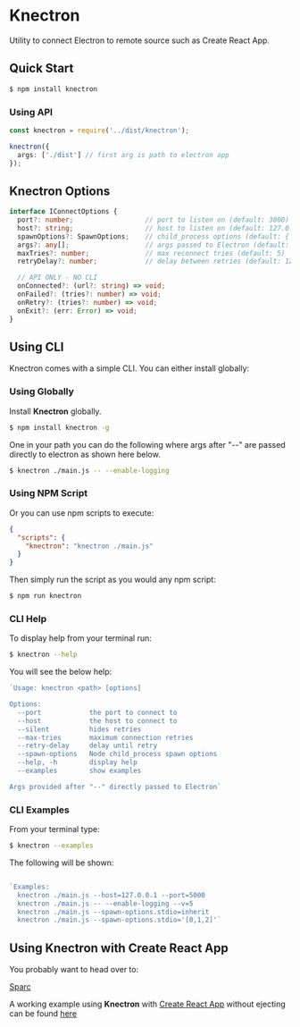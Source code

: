 # Knectron

Utility to connect Electron to remote source such as Create React App.

## Quick Start

```sh
$ npm install knectron
```

### Using API

```ts
const knectron = require('../dist/knectron');

knectron({
  args: ['./dist'] // first arg is path to electron app
});
```

## Knectron Options

```ts
interface IConnectOptions {
  port?: number;                  // port to listen on (default: 3000)
  host?: string;                  // host to listen on (default: 127.0.0.1)
  spawnOptions?: SpawnOptions;    // child_process options (default: { stdio: pipe })
  args?: any[];                   // args passed to Electron (default: './dist')
  maxTries?: number;              // max reconnect tries (default: 5)
  retryDelay?: number;            // delay between retries (default: 1200)

  // API ONLY - NO CLI
  onConnected?: (url?: string) => void;
  onFailed?: (tries?: number) => void;
  onRetry?: (tries?: number) => void;
  onExit?: (err: Error) => void;
}
```

## Using CLI

Knectron comes with a simple CLI. You can either install globally:

### Using Globally

Install **Knectron** globally.

```sh
$ npm install knectron -g
```

One in your path you can do the following where args after "--" are passed directly to electron as shown here below.

```sh
$ knectron ./main.js -- --enable-logging
```

### Using NPM Script

Or you can use npm scripts to execute:

```json
{
  "scripts": {
    "knectron": "knectron ./main.js"
  }
}
```

Then simply run the script as you would any npm script:

```sh
$ npm run knectron
```

### CLI Help

To display help from your terminal run:

```sh
$ knectron --help
```

You will see the below help:

```js
`Usage: knectron <path> [options]

Options:
  --port            the port to connect to
  --host            the host to connect to
  --silent          hides retries
  --max-tries       maximum connection retries
  --retry-delay     delay until retry
  --spawn-options   Node child_process spawn options
  --help, -h        display help
  --examples        show examples

Args provided after "--" directly passed to Electron`

```

### CLI Examples

From your terminal type:

```sh
$ knectron --examples
```

The following will be shown:

```js

`Examples:
  knectron ./main.js --host=127.0.0.1 --port=5000
  knectron ./main.js -- --enable-logging --v=5
  knectron ./main.js --spawn-options.stdio=inherit
  knectron ./main.js --spawn-options.stdio='[0,1,2]'`

```

## Using Knectron with Create React App

You probably want to head over to:

[Sparc](https://github.com/blujedis/sparc)

A working example using **Knectron** with [Create React App](https://github.com/facebook/create-react-app) without ejecting can be found [here](https://github.com/blujedis/sparc/tree/master/example/cra)